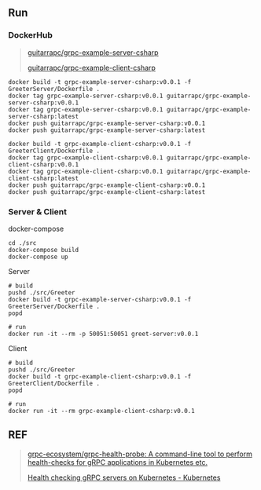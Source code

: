 ## Run

### DockerHub

> [guitarrapc/grpc-example-server-csharp](https://cloud.docker.com/u/guitarrapc/repository/docker/guitarrapc/grpc-example-server-csharp)
>
> [guitarrapc/grpc-example-client-csharp](https://cloud.docker.com/u/guitarrapc/repository/docker/guitarrapc/grpc-example-client-csharp)

```
docker build -t grpc-example-server-csharp:v0.0.1 -f GreeterServer/Dockerfile .
docker tag grpc-example-server-csharp:v0.0.1 guitarrapc/grpc-example-server-csharp:v0.0.1
docker tag grpc-example-server-csharp:v0.0.1 guitarrapc/grpc-example-server-csharp:latest
docker push guitarrapc/grpc-example-server-csharp:v0.0.1
docker push guitarrapc/grpc-example-server-csharp:latest

docker build -t grpc-example-client-csharp:v0.0.1 -f GreeterClient/Dockerfile .
docker tag grpc-example-client-csharp:v0.0.1 guitarrapc/grpc-example-client-csharp:v0.0.1
docker tag grpc-example-client-csharp:v0.0.1 guitarrapc/grpc-example-client-csharp:latest
docker push guitarrapc/grpc-example-client-csharp:v0.0.1
docker push guitarrapc/grpc-example-client-csharp:latest
```

### Server & Client

docker-compose

```
cd ./src
docker-compose build
docker-compose up
```

Server

```
# build
pushd ./src/Greeter
docker build -t grpc-example-server-csharp:v0.0.1 -f GreeterServer/Dockerfile .
popd

# run
docker run -it --rm -p 50051:50051 greet-server:v0.0.1
```

Client

```
# build
pushd ./src/Greeter
docker build -t grpc-example-client-csharp:v0.0.1 -f GreeterClient/Dockerfile .
popd

# run
docker run -it --rm grpc-example-client-csharp:v0.0.1
```

## REF

> [grpc\-ecosystem/grpc\-health\-probe: A command\-line tool to perform health\-checks for gRPC applications in Kubernetes etc\.](https://github.com/grpc-ecosystem/grpc-health-probe/)
>
> [Health checking gRPC servers on Kubernetes \- Kubernetes](https://kubernetes.io/blog/2018/10/01/health-checking-grpc-servers-on-kubernetes/)

